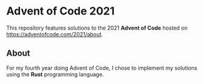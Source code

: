 # Advent of Code 2021
This repository features solutions to the 2021 **Advent of Code** hosted on https://adventofcode.com/2021/about.

## About
For my fourth year doing Advent of Code, I chose to implement my solutions using the **Rust** programming language.
